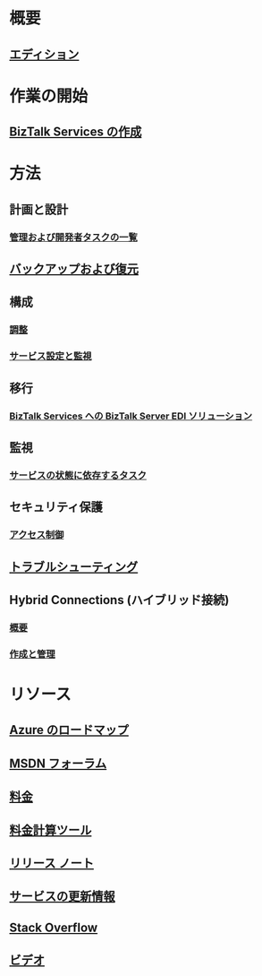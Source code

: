 # 概要
## [エディション](biztalk-editions-feature-chart.md)

# 作業の開始
## [BizTalk Services の作成](biztalk-provision-services.md)

# 方法
## 計画と設計
### [管理および開発者タスクの一覧](biztalk-services-administration-and-development-task-list.md)
## [バックアップおよび復元](biztalk-backup-restore.md)
## 構成
### [調整](biztalk-throttling-thresholds.md)
### [サービス設定と監視](biztalk-dashboard-monitor-scale-tabs.md)
## 移行
### [BizTalk Services への BizTalk Server EDI ソリューション](biztalk-migrating-to-edi-guide.md)
## 監視
### [サービスの状態に依存するタスク](biztalk-service-state-chart.md)
## セキュリティ保護
### [アクセス制御](biztalk-issuer-name-issuer-key.md)
## [トラブルシューティング](biztalk-troubleshoot-using-ops-logs.md)
## Hybrid Connections (ハイブリッド接続)
### [概要](integration-hybrid-connection-overview.md)
### [作成と管理](integration-hybrid-connection-create-manage.md)

# リソース
## [Azure のロードマップ](https://azure.microsoft.com/roadmap/)
## [MSDN フォーラム](https://social.msdn.microsoft.com/Forums/en-US/home?forum=azurebiztalksvcs)
## [料金](https://azure.microsoft.com/pricing/details/biztalk-services/)
## [料金計算ツール](https://azure.microsoft.com/pricing/calculator/)
## [リリース ノート](biztalk-release-notes.md)
## [サービスの更新情報](https://azure.microsoft.com/updates/?product=biztalk-services)
## [Stack Overflow](http://stackoverflow.com/questions/tagged/biztalk-services)
## [ビデオ](https://azure.microsoft.com/documentation/videos/index/?services=biztalk-services)
